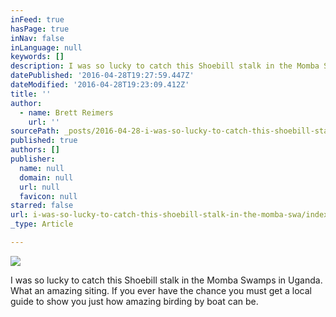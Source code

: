 ```yaml
---
inFeed: true
hasPage: true
inNav: false
inLanguage: null
keywords: []
description: I was so lucky to catch this Shoebill stalk in the Momba Swamps in Uganda. What an amazing siting. If you ever have the chance you must get a local guide to show you just how amazing birding by boat can be.
datePublished: '2016-04-28T19:27:59.447Z'
dateModified: '2016-04-28T19:23:09.412Z'
title: ''
author:
  - name: Brett Reimers
    url: ''
sourcePath: _posts/2016-04-28-i-was-so-lucky-to-catch-this-shoebill-stalk-in-the-momba-swa.md
published: true
authors: []
publisher:
  name: null
  domain: null
  url: null
  favicon: null
starred: false
url: i-was-so-lucky-to-catch-this-shoebill-stalk-in-the-momba-swa/index.html
_type: Article

---
```

![](https://the-grid-user-content.s3-us-west-2.amazonaws.com/05076ff1-c716-4990-83ab-c075096aaa03.jpg)

I was so lucky to catch this Shoebill stalk in the Momba Swamps in Uganda. What an amazing siting. If you ever have the chance you must get a local guide to show you just how amazing birding by boat can be.